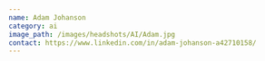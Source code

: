 ```yaml
---
name: Adam Johanson
category: ai
image_path: /images/headshots/AI/Adam.jpg
contact: https://www.linkedin.com/in/adam-johanson-a42710158/
---
```

